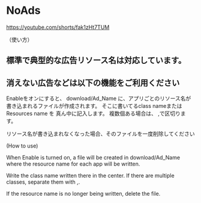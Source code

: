 # NoAds

https://youtube.com/shorts/fak1zHt7TUM

（使い方）

## 標準で典型的な広告リソース名は対応しています。


## 消えない広告などは以下の機能をご利用ください
Enableをオンにすると、
download/Ad_Name
に、アプリごとのリソース名が書き込まれるファイルが作成されます。
そこに書いてるclass nameまたはResources name を
真ん中に記入します。
複数個ある場合は、 ,で区切ります。


リソース名が書き込まれなくなった場合、そのファイルを一度削除してください

(How to use)

When Enable is turned on, a file will be created in download/Ad_Name where the resource name for each app will be written.

Write the class name written there
in the center.
If there are multiple classes, separate them with ,.


If the resource name is no longer being written, delete the file.